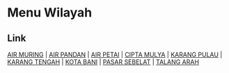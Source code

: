 # Menu Wilayah

## Link

[AIR MURING](https://github.com/gigit-pemilu/pemilu-2024-17-bengkulu/tree/main/pileg-dpr/hitung-suara/sub/17-bengkulu/sub/03-bengkulu-utara/sub/14-putri-hijau/sub/2013-air-muring)
 | 
[AIR PANDAN](https://github.com/gigit-pemilu/pemilu-2024-17-bengkulu/tree/main/pileg-dpr/hitung-suara/sub/17-bengkulu/sub/03-bengkulu-utara/sub/14-putri-hijau/sub/2014-air-pandan)
 | 
[AIR PETAI](https://github.com/gigit-pemilu/pemilu-2024-17-bengkulu/tree/main/pileg-dpr/hitung-suara/sub/17-bengkulu/sub/03-bengkulu-utara/sub/14-putri-hijau/sub/2017-air-petai)
 | 
[CIPTA MULYA](https://github.com/gigit-pemilu/pemilu-2024-17-bengkulu/tree/main/pileg-dpr/hitung-suara/sub/17-bengkulu/sub/03-bengkulu-utara/sub/14-putri-hijau/sub/2015-cipta-mulya)
 | 
[KARANG PULAU](https://github.com/gigit-pemilu/pemilu-2024-17-bengkulu/tree/main/pileg-dpr/hitung-suara/sub/17-bengkulu/sub/03-bengkulu-utara/sub/14-putri-hijau/sub/2019-karang-pulau)
 | 
[KARANG TENGAH](https://github.com/gigit-pemilu/pemilu-2024-17-bengkulu/tree/main/pileg-dpr/hitung-suara/sub/17-bengkulu/sub/03-bengkulu-utara/sub/14-putri-hijau/sub/2018-karang-tengah)
 | 
[KOTA BANI](https://github.com/gigit-pemilu/pemilu-2024-17-bengkulu/tree/main/pileg-dpr/hitung-suara/sub/17-bengkulu/sub/03-bengkulu-utara/sub/14-putri-hijau/sub/2009-kota-bani)
 | 
[PASAR SEBELAT](https://github.com/gigit-pemilu/pemilu-2024-17-bengkulu/tree/main/pileg-dpr/hitung-suara/sub/17-bengkulu/sub/03-bengkulu-utara/sub/14-putri-hijau/sub/2008-pasar-sebelat)
 | 
[TALANG ARAH](https://github.com/gigit-pemilu/pemilu-2024-17-bengkulu/tree/main/pileg-dpr/hitung-suara/sub/17-bengkulu/sub/03-bengkulu-utara/sub/14-putri-hijau/sub/2007-talang-arah)

